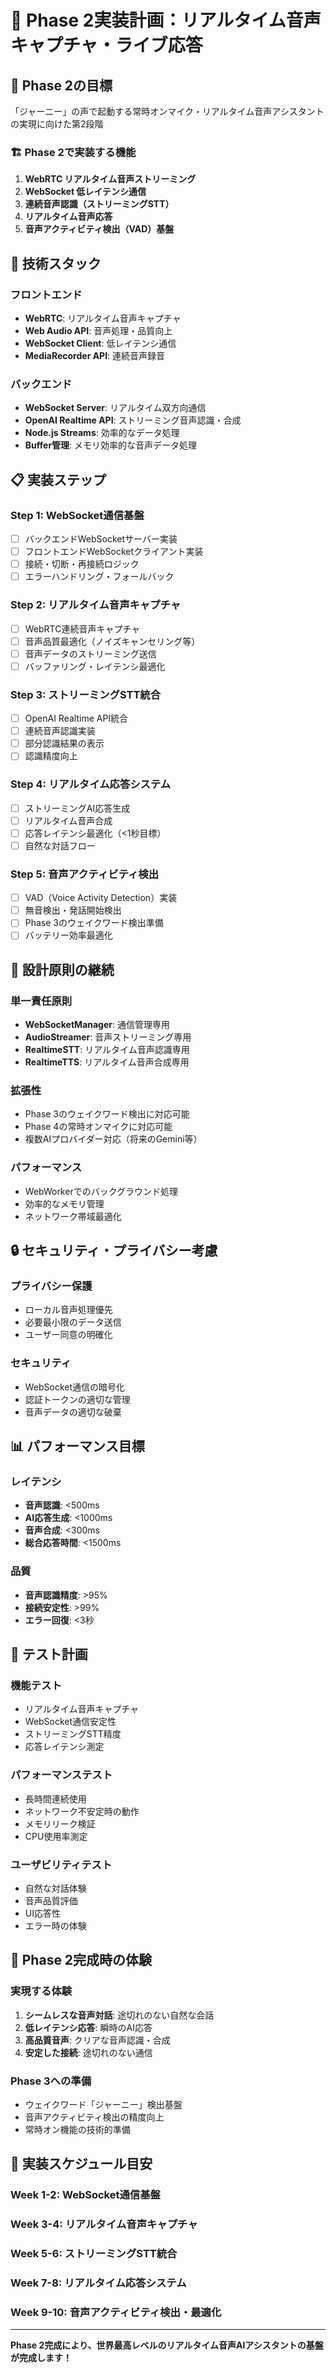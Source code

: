 # 🚀 Phase 2実装計画：リアルタイム音声キャプチャ・ライブ応答

## 🎯 Phase 2の目標
「ジャーニー」の声で起動する常時オンマイク・リアルタイム音声アシスタントの実現に向けた第2段階

### 🏗️ Phase 2で実装する機能
1. **WebRTC リアルタイム音声ストリーミング**
2. **WebSocket 低レイテンシ通信**
3. **連続音声認識（ストリーミングSTT）**
4. **リアルタイム音声応答**
5. **音声アクティビティ検出（VAD）基盤**

## 🔧 技術スタック

### フロントエンド
- **WebRTC**: リアルタイム音声キャプチャ
- **Web Audio API**: 音声処理・品質向上
- **WebSocket Client**: 低レイテンシ通信
- **MediaRecorder API**: 連続音声録音

### バックエンド
- **WebSocket Server**: リアルタイム双方向通信
- **OpenAI Realtime API**: ストリーミング音声認識・合成
- **Node.js Streams**: 効率的なデータ処理
- **Buffer管理**: メモリ効率的な音声データ処理

## 📋 実装ステップ

### Step 1: WebSocket通信基盤
- [ ] バックエンドWebSocketサーバー実装
- [ ] フロントエンドWebSocketクライアント実装
- [ ] 接続・切断・再接続ロジック
- [ ] エラーハンドリング・フォールバック

### Step 2: リアルタイム音声キャプチャ
- [ ] WebRTC連続音声キャプチャ
- [ ] 音声品質最適化（ノイズキャンセリング等）
- [ ] 音声データのストリーミング送信
- [ ] バッファリング・レイテンシ最適化

### Step 3: ストリーミングSTT統合
- [ ] OpenAI Realtime API統合
- [ ] 連続音声認識実装
- [ ] 部分認識結果の表示
- [ ] 認識精度向上

### Step 4: リアルタイム応答システム
- [ ] ストリーミングAI応答生成
- [ ] リアルタイム音声合成
- [ ] 応答レイテンシ最適化（<1秒目標）
- [ ] 自然な対話フロー

### Step 5: 音声アクティビティ検出
- [ ] VAD（Voice Activity Detection）実装
- [ ] 無音検出・発話開始検出
- [ ] Phase 3のウェイクワード検出準備
- [ ] バッテリー効率最適化

## 🎯 設計原則の継続

### 単一責任原則
- **WebSocketManager**: 通信管理専用
- **AudioStreamer**: 音声ストリーミング専用
- **RealtimeSTT**: リアルタイム音声認識専用
- **RealtimeTTS**: リアルタイム音声合成専用

### 拡張性
- Phase 3のウェイクワード検出に対応可能
- Phase 4の常時オンマイクに対応可能
- 複数AIプロバイダー対応（将来のGemini等）

### パフォーマンス
- WebWorkerでのバックグラウンド処理
- 効率的なメモリ管理
- ネットワーク帯域最適化

## 🔒 セキュリティ・プライバシー考慮

### プライバシー保護
- ローカル音声処理優先
- 必要最小限のデータ送信
- ユーザー同意の明確化

### セキュリティ
- WebSocket通信の暗号化
- 認証トークンの適切な管理
- 音声データの適切な破棄

## 📊 パフォーマンス目標

### レイテンシ
- **音声認識**: <500ms
- **AI応答生成**: <1000ms
- **音声合成**: <300ms
- **総合応答時間**: <1500ms

### 品質
- **音声認識精度**: >95%
- **接続安定性**: >99%
- **エラー回復**: <3秒

## 🧪 テスト計画

### 機能テスト
- リアルタイム音声キャプチャ
- WebSocket通信安定性
- ストリーミングSTT精度
- 応答レイテンシ測定

### パフォーマンステスト
- 長時間連続使用
- ネットワーク不安定時の動作
- メモリリーク検証
- CPU使用率測定

### ユーザビリティテスト
- 自然な対話体験
- 音声品質評価
- UI応答性
- エラー時の体験

## 🎉 Phase 2完成時の体験

### 実現する体験
1. **シームレスな音声対話**: 途切れのない自然な会話
2. **低レイテンシ応答**: 瞬時のAI応答
3. **高品質音声**: クリアな音声認識・合成
4. **安定した接続**: 途切れのない通信

### Phase 3への準備
- ウェイクワード「ジャーニー」検出基盤
- 音声アクティビティ検出の精度向上
- 常時オン機能の技術的準備

## 📅 実装スケジュール目安

### Week 1-2: WebSocket通信基盤
### Week 3-4: リアルタイム音声キャプチャ
### Week 5-6: ストリーミングSTT統合
### Week 7-8: リアルタイム応答システム
### Week 9-10: 音声アクティビティ検出・最適化

---

**Phase 2完成により、世界最高レベルのリアルタイム音声AIアシスタントの基盤が完成します！**
